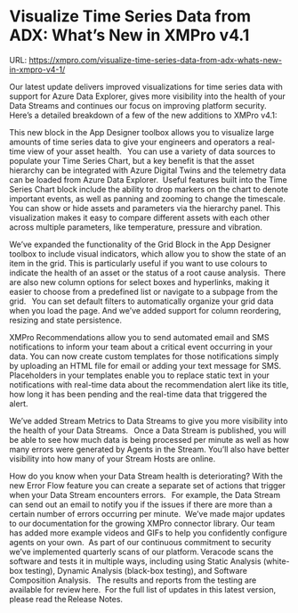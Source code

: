 # Visualize Time Series Data from ADX: What’s New in XMPro v4.1

URL: https://xmpro.com/visualize-time-series-data-from-adx-whats-new-in-xmpro-v4-1/

Our latest update delivers improved visualizations for time series data with support for Azure Data Explorer, gives more visibility into the health of your Data Streams and continues our focus on improving platform security.  
Here’s a detailed breakdown of a few of the new additions to XMPro v4.1: 
  
This new block in the App Designer toolbox allows you to visualize large amounts of time series data to give your engineers and operators a real-time view of your asset health.  
You can use a variety of data sources to populate your Time Series Chart, but a key benefit is that the asset hierarchy can be integrated with Azure Digital Twins and the telemetry data can be loaded from Azure Data Explorer. 
Useful features built into the Time Series Chart block include the ability to drop markers on the chart to denote important events, as well as panning and zooming to change the timescale. You can show or hide assets and parameters via the hierarchy panel. This visualization makes it easy to compare different assets with each other across multiple parameters, like temperature, pressure and vibration.
  
We’ve expanded the functionality of the Grid Block in the App Designer toolbox to include visual indicators, which allow you to show the state of an item in the grid. This is particularly useful if you want to use colours to indicate the health of an asset or the status of a root cause analysis. 
There are also new column options for select boxes and hyperlinks, making it easier to choose from a predefined list or navigate to a subpage from the grid.  
You can set default filters to automatically organize your grid data when you load the page. And we’ve added support for column reordering, resizing and state persistence. 
  
XMPro Recommendations allow you to send automated email and SMS notifications to inform your team about a critical event occurring in your data. You can now create custom templates for those notifications simply by uploading an HTML file for email or adding your text message for SMS.  
Placeholders in your templates enable you to replace static text in your notifications with real-time data about the recommendation alert like its title, how long it has been pending and the real-time data that triggered the alert. 
  
We’ve added Stream Metrics to Data Streams to give you more visibility into the health of your Data Streams.  
Once a Data Stream is published, you will be able to see how much data is being processed per minute as well as how many errors were generated by Agents in the Stream. You’ll also have better visibility into how many of your Stream Hosts are online. 
  
How do you know when your Data Stream health is deteriorating? With the new Error Flow feature you can create a separate set of actions that trigger when your Data Stream encounters errors.  
For example, the Data Stream can send out an email to notify you if the issues if there are more than a certain number of errors occurring per minute. 
We’ve made major updates to our documentation for the growing XMPro connector library. Our team has added more example videos and GIFs to help you confidently configure agents on your own. 
As part of our continuous commitment to security we’ve implemented quarterly scans of our platform. Veracode scans the software and tests it in multiple ways, including using Static Analysis (white-box testing), Dynamic Analysis (black-box testing), and Software Composition Analysis.  
The results and reports from the testing are available for review here. 
For the full list of updates in this latest version, please read the Release Notes. 
 
 